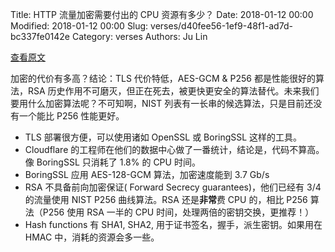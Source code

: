 Title: HTTP 流量加密需要付出的 CPU 资源有多少？
Date: 2018-01-12 00:00
Modified: 2018-01-12 00:00
Slug: verses/d40fee56-1ef9-48f1-ad7d-bc337fe0142e
Category: verses
Authors: Ju Lin

[查看原文](https://blog.cloudflare.com/how-expensive-is-crypto-anyway/)

加密的代价有多高？结论：TLS 代价特低，AES-GCM & P256 都是性能很好的算法，RSA 历史作用不可磨灭，但正在死去，被更快更安全的算法替代。未来我们要用什么加密算法呢？不可知啊，NIST 列表有一长串的候选算法，只是目前还没有一个能比 P256 性能更好。

* TLS 部署很方便，可以使用诸如 OpenSSL 或 BoringSSL 这样的工具。
* Cloudflare 的工程师在他们的数据中心做了一番统计，结论是，代码不算高。像 BoringSSL 只消耗了 1.8% 的 CPU 时间。
* BoringSSL 应用 AES-128-GCM 算法，加密速度能到 3.7 Gb/s
* RSA 不具备前向加密保证( Forward Secrecy guarantees)，他们已经有 3/4 的流量使用 NIST P256 曲线算法。RSA 还是**非常**费 CPU 的，相比 P256 算法（P256 使用 RSA 一半的 CPU 时间，处理两倍的密钥交换，更推荐！）
* Hash functions 有 SHA1, SHA2, 用于证书签名，握手，派生密钥。如果用在 HMAC 中，消耗的资源会多一些。